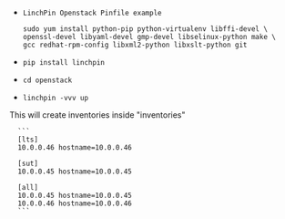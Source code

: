 *     LinchPin Openstack Pinfile example

      sudo yum install python-pip python-virtualenv libffi-devel \
      openssl-devel libyaml-devel gmp-devel libselinux-python make \
      gcc redhat-rpm-config libxml2-python libxslt-python git

*     pip install linchpin

*     cd openstack

*     linchpin -vvv up


This will create inventories inside "inventories"
      
 
      ```
      [lts]
      10.0.0.46 hostname=10.0.0.46

      [sut]
      10.0.0.45 hostname=10.0.0.45

      [all]
      10.0.0.45 hostname=10.0.0.45
      10.0.0.46 hostname=10.0.0.46
      ```
